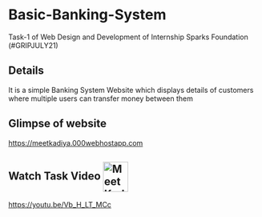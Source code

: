 # Basic-Banking-System
Task-1 of Web Design and Development of Internship Sparks Foundation (#GRIPJULY21)
 
## Details
It is a simple Banking System Website which displays details of customers where multiple users can transfer money between them

## Glimpse of website
https://meetkadiya.000webhostapp.com

## Watch Task Video <a target="blank"><img  align="center" src="https://raw.githubusercontent.com/rahuldkjain/github-profile-readme-generator/master/src/images/icons/Social/youtube.svg" alt="Meet Kadiya" height="60" width="50" /></a>

https://youtu.be/Vb_H_LT_MCc
